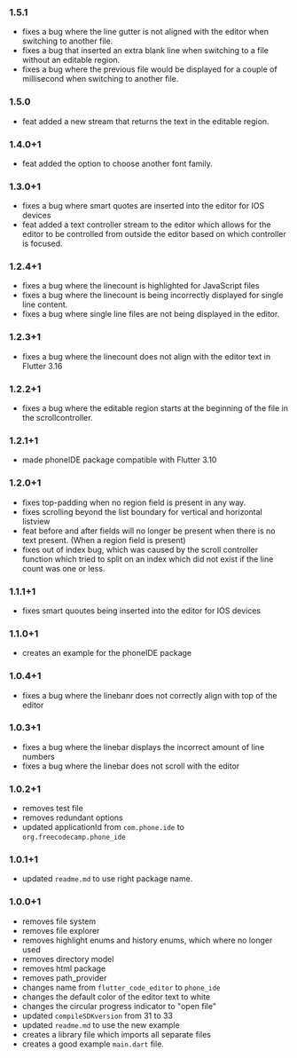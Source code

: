 ### 1.5.1

- fixes a bug where the line gutter is not aligned with the editor when switching to another file.
- fixes a bug that inserted an extra blank line when switching to a file without an editable region.
- fixes a bug where the previous file would be displayed for a couple of
  millisecond when switching to another file.

### 1.5.0

- feat added a new stream that returns the text in the editable region.

### 1.4.0+1

- feat added the option to choose another font family.

### 1.3.0+1

- fixes a bug where smart quotes are inserted into the editor for IOS devices
- feat added a text controller stream to the editor which allows for the editor to be controlled from outside the editor based on which controller is focused.

### 1.2.4+1

- fixes a bug where the linecount is highlighted for JavaScript files
- fixes a bug where the linecount is being incorrectly displayed for single line content.
- fixes a bug where single line files are not being displayed in the editor.

### 1.2.3+1

- fixes a bug where the linecount does not align with the editor text in Flutter 3.16

### 1.2.2+1

- fixes a bug where the editable region starts at the beginning of the file in the scrollcontroller.

### 1.2.1+1

- made phoneIDE package compatible with Flutter 3.10

### 1.2.0+1

- fixes top-padding when no region field is present in any way.
- fixes scrolling beyond the list boundary for vertical and horizontal listview
- feat before and after fields will no longer be present when there is no text present. (When a region field is present)
- fixes out of index bug, which was caused by the scroll controller function which tried to split on an index which did not exist if the line count was one or less.

### 1.1.1+1

- fixes smart quoutes being inserted into the editor for IOS devices

### 1.1.0+1

- creates an example for the phoneIDE package

### 1.0.4+1

- fixes a bug where the linebanr does not correctly align with top of the editor

### 1.0.3+1

- fixes a bug where the linebar displays the incorrect amount of line numbers
- fixes a bug where the linebar does not scroll with the editor

### 1.0.2+1

- removes test file
- removes redundant options
- updated applicationId from `com.phone.ide` to `org.freecodecamp.phone_ide`

### 1.0.1+1

- updated `readme.md` to use right package name.

### 1.0.0+1

- removes file system
- removes file explorer
- removes highlight enums and history enums, which where no longer used
- removes directory model
- removes html package
- removes path_provider
- changes name from `flutter_code_editor` to `phone_ide`
- changes the default color of the editor text to white
- changes the circular progress indicator to "open file"
- updated `compileSDKversion` from 31 to 33
- updated `readme.md` to use the new example
- creates a library file which imports all separate files
- creates a good example `main.dart` file.
